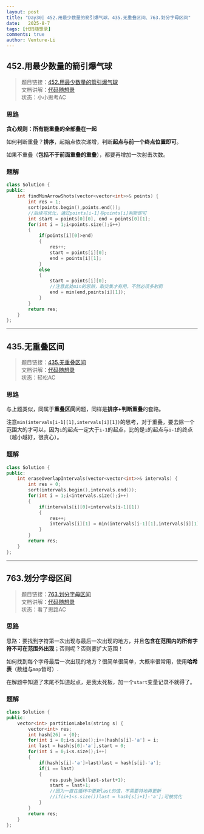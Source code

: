 ```yaml
---
layout: post
title: "Day30| 452.用最少数量的箭引爆气球、435.无重叠区间、763.划分字母区间"
date:   2025-8-7
tags: [代码随想录]
comments: true
author: Venture-Li
---
```


## 452.用最少数量的箭引爆气球

> 题目链接：[452.用最少数量的箭引爆气球](https://leetcode.cn/problems/minimum-number-of-arrows-to-burst-balloons/description/)  
> 文档讲解：[代码随想录](https://www.programmercarl.com/)  
> 状态：小小思考AC

### 思路

**贪心规则：所有能重叠的全部叠在一起**

如何判断重叠？**排序**，起始点依次递增，判断**起点与前一个终点位置即可**。

如果不重叠（**包括不于前面重叠的重叠**），都要再增加一次射击次数。

### 题解

```c++
class Solution {
public:
    int findMinArrowShots(vector<vector<int>>& points) {
        int res = 1;
        sort(points.begin(),points.end());
        //后续可优化，通过points[i-1]与points[i]判断即可
        int start = points[0][0], end = points[0][1];
        for(int i = 1;i<points.size();i++)
        {
            if(points[i][0]>end)
            {
                res++;
                start = points[i][0];
                end = points[i][1];
            }
            else
            {
                start = points[i][0];
                //注意此处min的思辨，取交集才有用，不然必须多射箭
                end = min(end,points[i][1]);
            }
        }
        return res;
    }
};
```

---

## 435.无重叠区间

> 题目链接：[435.无重叠区间](https://leetcode.cn/problems/non-overlapping-intervals/description/)  
> 文档讲解：[代码随想录](https://www.programmercarl.com/)  
> 状态：轻松AC

### 思路

与上题类似，同属于**重叠区间**问题，同样是**排序+判断重叠**的套路。

注意`min(intervals[i-1][1],intervals[i][1])`的思考，对于重叠，要去除一个范围大的才可以，因为`i`的起点一定大于`i-1`的起点，比的是`i`的起点与`i-1`的终点（越小越好，很贪心）。

### 题解

```c++
class Solution {
public:
    int eraseOverlapIntervals(vector<vector<int>>& intervals) {
        int res = 0;
        sort(intervals.begin(),intervals.end());
        for(int i = 1;i<intervals.size();i++)
        {
            if(intervals[i][0]<intervals[i-1][1])
            {
                res++;
                intervals[i][1] = min(intervals[i-1][1],intervals[i][1]);
            }
        }
        return res;  
    }
};
```

---

## 763.划分字母区间

> 题目链接：[763.划分字母区间](https://leetcode.cn/problems/partition-labels/description/)  
> 文档讲解：[代码随想录](https://www.programmercarl.com/)  
> 状态：看了思路AC

### 思路

思路：要找到字符第一次出现与最后一次出现的地方，并且**包含在范围内的所有字符不可在范围外出现**；否则呢？否则要扩大范围！

如何找到每个字母最后一次出现的地方？很简单很简单，大概率很常用，使用**哈希表**（数组与`map`皆可）.

在解题中知道了末尾不知道起点，是我太死板，加一个`start`变量记录不就得了。

### 题解

```c++
class Solution {
public:
    vector<int> partitionLabels(string s) {
        vector<int> res;
        int hash[26] = {0};
        for(int i = 0;i<s.size();i++)hash[s[i]-'a'] = i;
        int last = hash[s[0]-'a'],start = 0;
        for(int i = 0;i<s.size();i++)
        {
            if(hash[s[i]-'a']>last)last = hash[s[i]-'a'];
            if(i == last)
            {
                res.push_back(last-start+1);
                start = last+1;
                //因为一直在循环中更新last的值，不需要特地再更新
                //if(i+1<s.size())last = hash[s[i+1]-'a'];可被优化
            }  
        }
        return res;
    }
};
```

